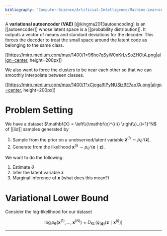 ```yaml
---
bibliography: "Computer-Science/Artificial-Intelligence/Machine-Learning/papers.bib"
---
```


A **variational autoencoder (VAE)** [@kingma2013autoencoding] is an [[autoencoder]] whose latent space is a [[probability distribution]]. It outputs a vector of means and standard deviations for the decoder. This forces the decoder to treat the small space around the latent code as belonging to the same class. 

[[https://miro.medium.com/max/1400/1*96ho7qSyW0nKrLvSoZHOtA.png|align=center, height=200px]]

We also want to force the clusters to be near each other so that we can smoothly interpolate between classes.

[[https://miro.medium.com/max/1400/1*xCjoga9IPyNUSiz9E7ao7A.png|align=center, height=200px]]

# Problem Setting

We have a dataset $\mathbf{X} = \left\\{\mathbf{x}^{(i)} \right\\}_{i=1}^N$ of [[iid]] samples generated by

1. Sample from the prior on a unobserved/latent variable $\mathbf{z}^{(i)} \sim p_{\theta^*}(\mathbf{z})$.
2. Generate from the likelihood $\mathbf{x}^{(i)} \sim p_{\theta^*}(\mathbf{x} \mid \mathbf{z})$.

We want to do the following:

1. Estimate $\theta$
2. Infer the latent variable $\mathbf{z}$
3. Marginal inference of $\mathbf{x}$ (what does this mean?)

# Variational Lower Bound

Consider the log-likelihood for our dataset

$$
\log p_{\pmb{\theta}}\left(\mathbf{x}^{(1)}, \dots, \mathbf{x}^{(N)} \right) = D_{KL}\left(q_{(\pmb{\phi})}(\mathbf{z} \mid \mathbf{x}^{(i)}) \right)
$$

---